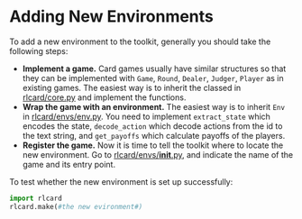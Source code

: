 # Adding New Environments
To add a new environment to the toolkit, generally you should take the following steps:
*   **Implement a game.** Card games usually have similar structures so that they can be implemented with `Game`, `Round`, `Dealer`, `Judger`, `Player` as in existing games. The easiest way is to inherit the classed in [rlcard/core.py](../rlcard/core.py) and implement the functions.
*   **Wrap the game with an environment.** The easiest way is to inherit `Env` in [rlcard/envs/env.py](../rlcard/env/env.py). You need to implement `extract_state` which encodes the state, `decode_action` which decode actions from the id to the text string, and `get_payoffs` which calculate payoffs of the players.
*   **Register the game.** Now it is time to tell the toolkit where to locate the new environment. Go to [rlcard/envs/__init__.py](../rlcard/envs/__init__.py), and indicate the name of the game and its entry point.

To test whether the new environment is set up successfully:
```python
import rlcard
rlcard.make(#the new evironment#)
```
